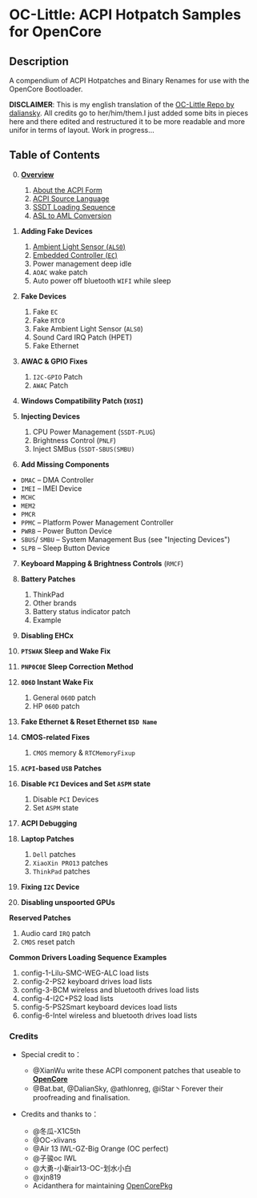 #  OC-Little: ACPI Hotpatch Samples for OpenCore

## Description
A compendium of ACPI Hotpatches and Binary Renames for use with the OpenCore Bootloader.

**DISCLAIMER**: This is my english translation of the [OC-Little Repo by daliansky](https://github.com/daliansky/OC-little). All credits go to her/him/them.I just added some bits in pieces here and there edited and restructured it to be more readable and more unifor in terms of layout. Work in progress…

## Table of Contents

0. [**Overview**](https://github.com/5T33Z0/OC-Little-Translated/tree/main/00.%20Overview)
   
   1. [About the ACPI Form](https://github.com/5T33Z0/OC-Little-Translated/tree/main/00.%20Overview/i%20About%20the%20ACPI%20Form)
   2. [ACPI Source Language](https://github.com/5T33Z0/OC-Little-Translated/tree/main/00.%20Overview/ii%20ASL%20Syntax%20Basics)
   3. [SSDT Loading Sequence](https://github.com/5T33Z0/OC-Little-Translated/tree/main/00.%20Overview/iii%20SSDT%20Loading%20Sequence)
   4. [ASL to AML Conversion](https://github.com/5T33Z0/OC-Little-Translated/tree/main/00.%20Overview/iv%20ASL%20to%20AML%20Conversion)

1. **Adding Fake Devices**
   
   1. [Ambient Light Sensor (`ALS0`)](https://github.com/5T33Z0/OC-Little-Translated/tree/main/01.%20Adding%20Fake%20Devices/Ambient%20Light%20Sensor%20(ALS0))
   2. [Embedded Controller (`EC`)](https://github.com/5T33Z0/OC-Little-Translated/tree/main/01.%20Adding%20Fake%20Devices/Embedded%20Controller%20(EC))
   3. Power management deep idle
   4. `AOAC` wake patch
   5. Auto power off bluetooth `WIFI` while sleep

3. **Fake Devices**
   
   1. Fake `EC`
   2. Fake `RTC0` 
   3. Fake Ambient Light Sensor (`ALS0`)
   4. Sound Card IRQ Patch (HPET)
   5. Fake Ethernet 

2. **AWAC & GPIO Fixes**
   
   1. `I2C-GPIO` Patch
   2. `AWAC` Patch

4. **Windows Compatibility Patch (`XOSI`)**

5. **Injecting Devices**
   
   1. CPU Power Management (`SSDT-PLUG`)  
   2. Brightness Control (`PNLF`)
   3. Inject SMBus (`SSDT-SBUS(SMBU)`
   
6. **Add Missing Components**
 
 - `DMAC` – DMA Controller 
 - `IMEI` – IMEI Device
 - `MCHC` 
 - `MEM2`
 - `PMCR`
 - `PPMC` – Platform Power Management Controller
 - `PWRB` – Power Button Device
 - `SBUS`/ `SMBU` – System Management Bus (see "Injecting Devices")
 - `SLPB` – Sleep Button Device

7. **Keyboard Mapping & Brightness Controls** (`RMCF`) 

8. **Battery Patches**
   
   1. ThinkPad
   2. Other brands
   3. Battery status indicator patch
   4. Example

9.  **Disabling EHCx**

10. **`PTSWAK` Sleep and Wake Fix**

11. **`PNP0C0E` Sleep Correction Method**

12. **`0D6D` Instant Wake Fix**

    1. General `060D` patch
    2. HP `060D` patch

13. **Fake Ethernet & Reset Ethernet `BSD Name`**

14. **CMOS-related Fixes**

    1. `CMOS` memory & `RTCMemoryFixup` 

15. **`ACPI`-based `USB` Patches**

16. **Disable `PCI` Devices and Set `ASPM` state**
    
    1. Disable `PCI` Devices
    2. Set `ASPM` state

17. **ACPI Debugging**

18. **Laptop Patches**

    1. `Dell` patches
    2. `XiaoXin PRO13` patches
    3. `ThinkPad` patches

19. **Fixing `I2C` Device**

20. **Disabling unspoorted GPUs**

**Reserved Patches**

   1. Audio card `IRQ` patch
   2. `CMOS` reset patch

**Common Drivers Loading Sequence Examples**

   1. config-1-Lilu-SMC-WEG-ALC load lists
   2. config-2-PS2 keyboard drives load lists
   3. config-3-BCM wireless and bluetooth drives load lists
   4. config-4-I2C+PS2 load lists
   5. config-5-PS2Smart keyboard devices load lists
   6. config-6-Intel wireless and bluetooth drives load lists

### Credits

- Special credit to：
  - @XianWu write these ACPI component patches that useable to **[OpenCore](https://github.com/acidanthera/OpenCorePkg)** 
  - @Bat.bat, @DalianSky, @athlonreg, @iStar丶Forever their proofreading and finalisation.

- Credits and thanks to：
  - @冬瓜-X1C5th
  - @OC-xlivans
  - @Air 13 IWL-GZ-Big Orange (OC perfect)
  - @子骏oc IWL
  - @大勇-小新air13-OC-划水小白
  - @xjn819
  - Acidanthera for maintaining [OpenCorePkg](https://github.com/acidanthera/OpenCorePkg)
